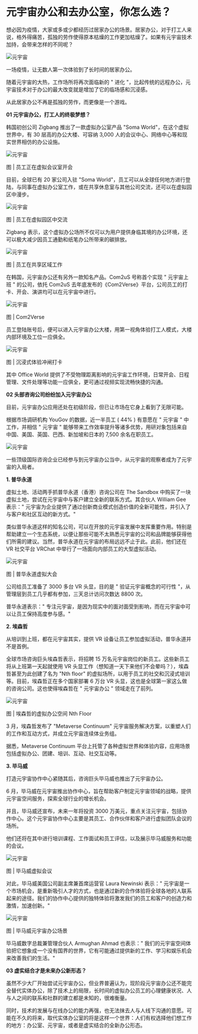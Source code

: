 # 元宇宙办公和去办公室，你怎么选？




想必因为疫情，大家或多或少都经历过居家办公的场景。居家办公，对于打工人来说，格外得痛苦，孤独的劳作使得原本枯燥的工作更加枯燥了。如果有元宇宙技术加持，会带来怎样的不同呢？

![元宇宙](114.jpg)



一场疫情，让无数人第一次体验到了长时间的居家办公。

随着元宇宙的大热，工作场所将再次面临新的 " 进化 "，比起传统的远程办公，元宇宙技术对于办公的最大改变就是增加了它的临场感和沉浸感。

从此居家办公不再是孤独的劳作，而更像是一个游戏。



**01 元宇宙办公，打工人的终极梦想？**

韩国初创公司 Zigbang 推出了一款虚拟办公室产品 "Soma World"，在这个虚拟世界中，有 30 层高的办公大楼、可容纳 3,000 人的会议中心、网络中心等和现实世界相仿的办公设施。

![元宇宙](115.jpg)

图 | 员工正在虚拟会议室开会



目前，全球已有 20 家公司入驻 "Soma World"，员工可以从全球任何地方进行登陆，与同事在虚拟办公室工作，或在共享休息室与其他公司交流，还可以在虚拟园区中漫步。

![元宇宙](116.jpg)

图 | 员工在虚拟园区中交流



Zigbang 表示，这个虚拟办公场所不仅可以为用户提供身临其境的办公环境，还可以极大减少因员工通勤和纸笔办公所带来的碳排放。

![元宇宙](117.jpg)

图 | 员工在共享区域工作



在韩国，元宇宙办公还有另外一款知名产品。Com2uS 号称首个实现 " 元宇宙上班 " 的公司，依托 Com2uS 去年底发布的《Com2Verse》平台，公司员工的打卡、开会、演讲均可以在元宇宙中进行。

![元宇宙](118.jpg)

图 | Com2Verse



员工登陆账号后，便可以进入元宇宙办公大楼，用第一视角体验打工人模式，大楼内部环境及工位一应俱全。

![元宇宙](119.jpg)

图 | 沉浸式体验冲闸打卡



其中 Office World 提供了不受物理距离影响的元宇宙工作环境，日常开会、日程管理、文件处理等功能一应俱全，更可通过视频实现流畅快捷的沟通。



**02 头部咨询公司纷纷加入元宇宙办公**

目前，元宇宙办公应用还处在初级阶段，但已让市场在它身上看到了无限可能。

根据市场调研机构 YouGov 的数据，近一半员工 ( 44% ) 有意愿在 " 元宇宙 " 中工作，并相信 " 元宇宙 " 能够带来工作效率提升等诸多优势，用研对象包括来自中国、美国、英国、巴西、新加坡和日本的 7,500 余名在职员工。

![元宇宙](120.jpg)

一些顶级国际咨询企业已经参与到元宇宙办公当中，从元宇宙的观察者成为了元宇宙的入局者。



**1. 普华永道**

虚拟土地、活动两手抓普华永道（香港）咨询公司在 The Sandbox 中购买了一块虚拟土地，尝试在元宇宙中与客户建立全新的联系方式。其合伙人 William Gee 表示：" 元宇宙为企业提供了通过创新商业模式创造价值的全新可能性，并引入了与客户和社区互动的新方式。"

类似普华永道这样的知名公司，可以在开放的元宇宙发展中发挥重要作用。特别是帮助建立一个生态系统，以便让那些可能不太熟悉元宇宙的公司和品牌能够获得他们所需的建议。当然，普华永道在元宇宙的布局远远不止于此。此前，他们还在 VR 社交平台 VRChat 中举行了一场面向内部员工的大型虚拟活动。

![元宇宙](121.jpg)

图 | 普华永道虚拟大会



公司给员工准备了 3000 多台 VR 头显，目的是 " 验证元宇宙概念的可行性 "，从管理层到员工几乎都有参加，三天总计访问次数达 8800 次。

普华永道表示：" 专注元宇宙，是因为现实中的面对面受到影响，而在元宇宙中可以让员工保持高度参与感。"



**2. 埃森哲**

从培训到上班，都在元宇宙其实，提供 VR 设备让员工参加虚拟活动，普华永道并不是首例。

全球市场咨询巨头埃森哲表示，将招聘 15 万名元宇宙岗位的新员工。这些新员工将从上班第一天起就使用 VR 头显工作（想知道一天下来他们不会晕吗？），埃森哲甚至为此创建了名为 "Nth floor" 的虚拟场所，以用于员工的社交和沉浸式培训等。目前，埃森哲正在多个国家部署 6 万台 VR 头显，这也是全球第一家这么做的咨询公司。这也使得埃森哲在 " 元宇宙办公 " 领域走在了前列。

![元宇宙](122.jpg)

图 | 埃森哲的虚拟办公空间 Nth Floor



3 月，埃森哲发布了 "Metaverse Continuum" 元宇宙服务解决方案，以重塑人们的工作和互动方式，并成立元宇宙连续体业务组。

据悉，Metaverse Continuum 平台上托管了各种虚拟世界和体验内容，应用场景包括虚拟办公、团建、培训、互动、社交互动等。



**3. 毕马威**

打造元宇宙协作中心紧随其后，咨询巨头毕马威也推出了元宇宙办公。

6 月，毕马威在元宇宙推出协作中心，旨在帮助客户制定元宇宙领域的战略，提供元宇宙空间服务，探索全球行业的增长机会。

并且，毕马威还宣布，未来一年将投资 3000 万美元，重点关注元宇宙，包括协作中心。这个元宇宙协作中心主要是其员工、合作伙伴和客户进行虚拟团队会议的场所。

他们还将在其中进行培训课程、工作面试和员工评估，以及展示毕马威服务和功能的会议。

![元宇宙](123.jpg)

图 | 毕马威虚拟会议



对此，毕马威美国公司副主席兼首席运营官 Laura Newinski 表示：" 元宇宙是一个市场机会，是重新吸引人才的方式，也是通过新的合作体验将全球各地的人联系起来的途径。我们的协作中心提供的独特体验将激发我们的员工和客户的创造力和激情，加速创新。"

![元宇宙](124.jpg)

图 | 毕马威元宇宙办公场景



毕马威数字总裁兼管理合伙人 Armughan Ahmad 也表示：" 我们的元宇宙空间体验把它想象成一个没有国界的世界，它有可能通过提供新的工作、学习和娱乐机会来改善我们的生活。"



**03 虚实结合才是未来办公新形态？**

虽然不少大厂开始尝试元宇宙办公，但业界普遍认为，现阶段元宇宙办公还不能完全替代实体办公，除了技术上的局限，长时间的虚拟办公员工的心理健康状况、人与人之间的联系和社群的建立都是未知的，很难衡量。

同时，技术的发展与在线办公的能力再强，也无法抹去人与人线下沟通的意愿。可能在不久的将来，取代实体办公室的将是这样一个世界：人们有权选择他们想工作的地方：办公室、元宇宙，或者是虚实结合的全新办公形态。
